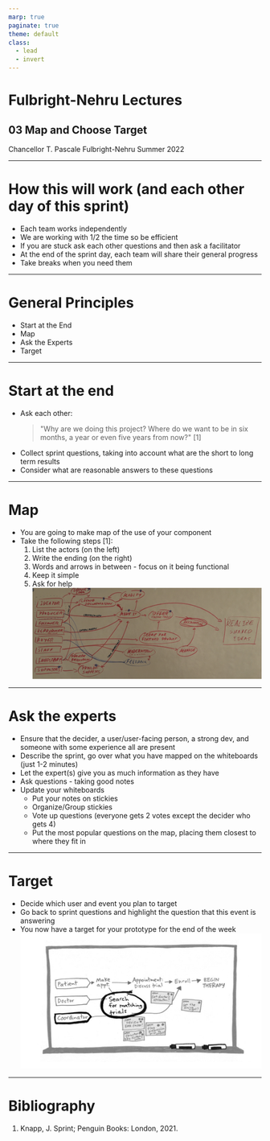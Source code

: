 ```yaml
---
marp: true
paginate: true
theme: default
class:
  - lead
  - invert
---
```


# Fulbright-Nehru Lectures
## 03 Map and Choose Target


Chancellor T. Pascale
Fulbright-Nehru
Summer 2022

-------------------------------

# How this will work (and each other day of this sprint)

- Each team works independently
- We are working with 1/2 the time so be efficient
- If you are stuck ask each other questions and then ask a facilitator
- At the end of the sprint day, each team will share their general progress
- Take breaks when you need them

-------------------------------
# General Principles

- Start at the End
- Map
- Ask the Experts
- Target

-------------------------------

# Start at the end

- Ask each other:
    > "Why are we doing this project? Where do we want to be in six months, a year or even five years from now?" [1]
- Collect sprint questions, taking into account what are the short to long term results
- Consider what are reasonable answers to these questions

-------------------------------

# Map

- You are going to make map of the use of your component
- Take the following steps [1]:
    1. List the actors (on the left)
    2. Write the ending (on the right)
    3. Words and arrows in between - focus on it being functional
    4. Keep it simple
    5. Ask for help
![bg right w: 574 h: 227](images/map.png)

-------------------------------

# Ask the experts

- Ensure that the decider, a user/user-facing person, a strong dev, and someone with some experience all are present
- Describe the sprint, go over what you have mapped on the whiteboards (just 1-2 minutes)
- Let the expert(s) give you as much information as they have
- Ask questions - taking good notes
- Update your whiteboards
  - Put your notes on stickies
  - Organize/Group stickies 
  - Vote up questions (everyone gets 2 votes except the decider who gets 4)
  - Put the most popular questions on the map, placing them closest to where they fit in

-------------------------------

# Target

- Decide which user and event you plan to target
- Go back to sprint questions and highlight the question that this event is answering
- You now have a target for your prototype for the end of the week
![w:790 h:393](images/target.png)

-------------------------------

# Bibliography

1. Knapp, J. Sprint; Penguin Books: London, 2021. 